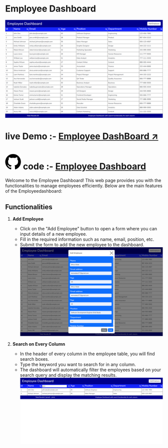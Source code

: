 # Employee Dashboard
   ![image](src/images/EmployeeDashboard.png)

   # live Demo :- [Employee DashBoard ↗️](https://empdashboard.netlify.app/)

   # <img src="./src/images/image.png" alt="drawing" width="50px"/> code :- [Employee Dashboard](https://github.com/dhruv2442/Emp_DashBoard)

Welcome to the Employee Dashboard! This web page provides you with the functionalities to manage employees efficiently. Below are the main features of the Employeedashboard:

## Functionalities

1. **Add Employee**
   - Click on the "Add Employee" button to open a form where you can input details of a new employee.
   - Fill in the required information such as name, email, position, etc.
   - Submit the form to add the new employee to the dashboard.
   ![image](src/images/AddEmployee.png)


2. **Search on Every Column**
   - In the header of every column in the employee table, you will find search boxes.
   - Type the keyword you want to search for in any column.
   - The dashboard will automatically filter the employees based on your search query and display the matching results.
   ![image](src/images/EmployeeFilter.png)


